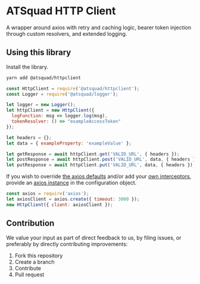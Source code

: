 # ATSquad HTTP Client

A wrapper around axios with retry and caching logic, bearer token injection through custom resolvers, and extended logging.

## Using this library

Install the library.

```bash
yarn add @atsquad/httpclient
```

```javascript
const HttpClient = require('@atsquad/httpclient');
const Logger = require('@atsquad/logger');

let logger = new Logger();
let httpClient = new HttpClient({
  logFunction: msg => logger.log(msg),
  tokenResolver: () => "exampleAccessToken"
});

let headers = {};
let data = { exampleProperty: 'exampleValue' };

let getResponse = await httpClient.get('VALID_URL', { headers });
let postResponse = await httpClient.post('VALID_URL', data, { headers });
let putResponse = await httpClient.put('VALID_URL', data, { headers });
```

If you wish to override [the axios defaults](https://github.com/axios/axios#config-defaults) and/or add your [own interceptors](https://github.com/axios/axios#interceptors),
provide an [axios instance](https://github.com/axios/axios) in the configuration object.

```javascript
const axios = require('axios');
let axiosClient = axios.create({ timeout: 3000 });
new HttpClient({ client: axiosClient });
```

## Contribution

We value your input as part of direct feedback to us, by filing issues, or preferably by directly contributing improvements:

1. Fork this repository
1. Create a branch
1. Contribute
1. Pull request
